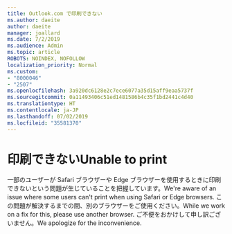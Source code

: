 ```yaml
---
title: Outlook.com で印刷できない
ms.author: daeite
author: daeite
manager: joallard
ms.date: 7/2/2019
ms.audience: Admin
ms.topic: article
ROBOTS: NOINDEX, NOFOLLOW
localization_priority: Normal
ms.custom:
- "8000046"
- "2507"
ms.openlocfilehash: 3a920dc6128e2c7ece6077a35d15aff9eaa5737f
ms.sourcegitcommit: 0a11493406c51ed1481586b4c35f1bd2441c4d40
ms.translationtype: HT
ms.contentlocale: ja-JP
ms.lasthandoff: 07/02/2019
ms.locfileid: "35581370"
---
```

# <a name="unable-to-print"></a><span data-ttu-id="616b0-102">印刷できない</span><span class="sxs-lookup"><span data-stu-id="616b0-102">Unable to print</span></span>

<span data-ttu-id="616b0-103">一部のユーザーが Safari ブラウザーや Edge ブラウザーを使用するときに印刷できないという問題が生じていることを把握しています。</span><span class="sxs-lookup"><span data-stu-id="616b0-103">We're aware of an issue where some users can't print when using Safari or Edge browsers.</span></span> <span data-ttu-id="616b0-104">この問題が解決するまでの間、別のブラウザーをご使用ください。</span><span class="sxs-lookup"><span data-stu-id="616b0-104">While we work on a fix for this, please use another browser.</span></span> <span data-ttu-id="616b0-105">ご不便をおかけして申し訳ございません。</span><span class="sxs-lookup"><span data-stu-id="616b0-105">We apologize for the inconvenience.</span></span>